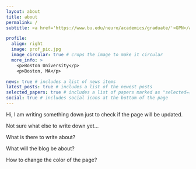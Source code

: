 ```yaml
---
layout: about
title: about
permalink: /
subtitle: <a href='https://www.bu.edu/neuro/academics/graduate/'>GPN</a>, <a href='https://www.bu.edu/csn/'>CSN</a>, <a href='https://www.bu.edu/hasselmo/'>Hasselmo Lab</a>, <a href='https://www.scottcognitionlab.com/'>Scott Lab</a>.

profile:
  align: right
  image: prof_pic.jpg
  image_circular: true # crops the image to make it circular
  more_info: >
    <p>Boston University</p>
    <p>Boston, MA</p>

news: true # includes a list of news items
latest_posts: true # includes a list of the newest posts
selected_papers: true # includes a list of papers marked as "selected={true}"
social: true # includes social icons at the bottom of the page
---
```


Hi, I am writing something down just to check if the page will be updated. 

Not sure what else to write down yet...

What is there to write about?

What will the blog be about?

How to change the color of the page?